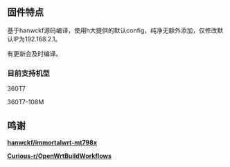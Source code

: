 ## 固件特点

基于hanwckf源码编译，使用h大提供的默认config，纯净无额外添加，仅修改默认IP为192.168.2.1。

有更新会及时编译。

### 目前支持机型

360T7

360T7-108M

## 鸣谢

**[hanwckf/immortalwrt-mt798x](https://github.com/hanwckf/immortalwrt-mt798x)**

**[Curious-r/OpenWrtBuildWorkflows](https://github.com/Curious-r/OpenWrtBuildWorkflows)**

